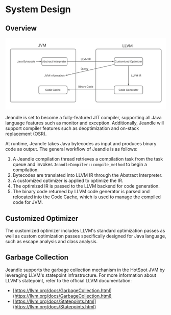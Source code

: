 # System Design
## Overview
<p align="center">
  <img src="assets/system-design-overview.webp" alt="Overview">
</p>

Jeandle is set to become a fully-featured JIT compiler, supporting all Java language features such as monitor and exception. Additionally, Jeandle will support compiler features such as deoptimization and on-stack replacement (OSR).

At runtime, Jeandle takes Java bytecodes as input and produces binary code as output. The general workflow of Jeandle is as follows:

1. A Jeandle compilation thread retrieves a compilation task from the task queue and invokes ```JeandleCompiler::compile_method``` to begin a compilation.
2. Bytecodes are translated into LLVM IR through the Abstract Interpreter.
3. A customized optimizer is applied to optimize the IR.
4. The optimized IR is passed to the LLVM backend for code generation.
5. The binary code returned by LLVM code generator is parsed and relocated into the Code Cache, which is used to manage the compiled code for JVM.

## Customized Optimizer
The customized optimizer includes LLVM's standard optimization passes as well as custom optimization passes specifically designed for Java language, such as escape analysis and class analysis.

## Garbage Collection
Jeandle supports the garbage collection mechanism in the HotSpot JVM by leveraging LLVM's statepoint infrastructure. For more information about LLVM's statepoint, refer to the official LLVM documentation:

+ [https://llvm.org/docs/GarbageCollection.html](https://llvm.org/docs/GarbageCollection.html)
+ [https://llvm.org/docs/Statepoints.html](https://llvm.org/docs/Statepoints.html)
